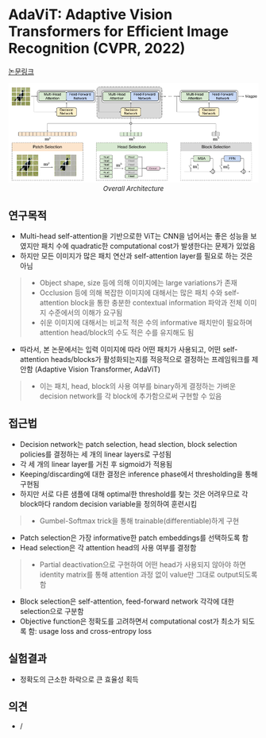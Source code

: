 # AdaViT: Adaptive Vision Transformers for Efficient Image Recognition (CVPR, 2022)

[논문링크](https://openaccess.thecvf.com/content/CVPR2022/html/Meng_AdaViT_Adaptive_Vision_Transformers_for_Efficient_Image_Recognition_CVPR_2022_paper.html)

<p align="center">
    <img width="700" alt='fig1' src="../img/meng2022adavit.png?raw=true"></br>
    <em><font size=2>Overall Architecture</font></em>
</p>

## 연구목적
- Multi-head self-attention을 기반으로한 ViT는 CNN을 넘어서는 좋은 성능을 보였지만 패치 수에 quadratic한 computational cost가 발생한다는 문제가 있었음
- 하지만 모든 이미지가 많은 패치 연산과 self-attention layer를 필요로 하는 것은 아님
> - Object shape, size 등에 의해 이미지에는 large variations가 존재
> - Occlusion 등에 의해 복잡한 이미지에 대해서는 많은 패치 수와 self-attention block을 통한 충분한 contextual information 파악과 전체 이미지 수준에서의 이해가 요구됨
> - 쉬운 이미지에 대해서는 비교적 적은 수의 informative 패치만이 필요하며 attention head/block의 수도 적은 수를 유지해도 됨
- 따라서, 본 논문에서는 입력 이미지에 따라 어떤 패치가 사용되고, 어떤 self-attention heads/blocks가 활성화되는지를 적응적으로 결정하는 프레임워크를 제안함 (Adaptive Vision Transformer, AdaViT)
> - 이는 패치, head, block의 사용 여부를 binary하게 결정하는 가벼운 decision network를 각 block에 추가함으로써 구현할 수 있음

## 접근법
- Decision network는 patch selection, head slection, block selection policies를 결정하는 세 개의 linear layers로 구성됨
- 각 세 개의 linear layer를 거친 후 sigmoid가 적용됨
- Keeping/discarding에 대한 결정은 inference phase에서 thresholding을 통해 구현됨
- 하지만 서로 다른 샘플에 대해 optimal한 threshold를 찾는 것은 어려우므로 각 block마다 random decision variable을 정의하여 훈련시킴
> - Gumbel-Softmax trick을 통해 trainable(differentiable)하게 구현
- Patch selection은 가장 informative한 patch embeddings를 선택하도록 함
- Head selection은 각 attention head의 사용 여부를 결정함
> - Partial deactivation으로 구현하여 어떤 head가 사용되지 않아야 하면 identity matrix를 통해 attention 과정 없이 value만 그대로 output되도록 함
- Block selection은 self-attention, feed-forward network 각각에 대한 selection으로 구분함
- Objective function은 정확도를 고려하면서 computational cost가 최소가 되도록 함: usage loss and cross-entropy loss

## 실험결과
- 정확도의 근소한 하락으로 큰 효율성 획득

## 의견
- /